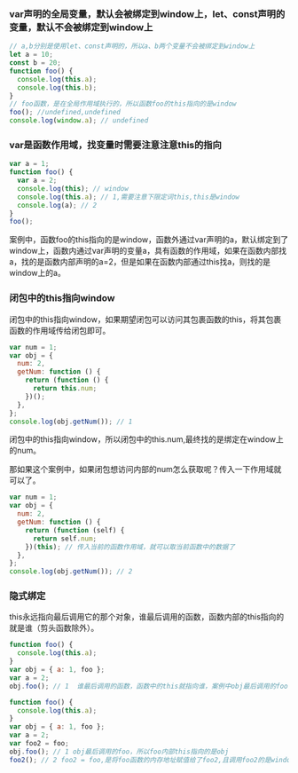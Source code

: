 ### var声明的全局变量，默认会被绑定到window上，let、const声明的变量，默认不会被绑定到window上

```javascript
// a,b分别是使用let、const声明的，所以a、b两个变量不会被绑定到window上
let a = 10;
const b = 20;
function foo() {
  console.log(this.a);
  console.log(this.b);
}
// foo函数，是在全局作用域执行的，所以函数foo的this指向的是window
foo(); //undefined,undefined
console.log(window.a); // undefined
```

### var是函数作用域，找变量时需要注意注意this的指向

```javascript
var a = 1;
function foo() {
  var a = 2;
  console.log(this); // window
  console.log(this.a); // 1,需要注意下限定词this,this是window
  console.log(a); // 2
}
foo();
```

案例中，函数foo的this指向的是window，函数外通过var声明的a，默认绑定到了window上，函数内通过var声明的变量a，具有函数的作用域，如果在函数内部找a，找的是函数内部声明的a=2，但是如果在函数内部通过this找a，则找的是window上的a。

### 闭包中的this指向window

闭包中的this指向window，如果期望闭包可以访问其包裹函数的this，将其包裹函数的作用域传给闭包即可。

```javascript
var num = 1;
var obj = {
  num: 2,
  getNum: function () {
    return (function () {
      return this.num;
    })();
  },
};
console.log(obj.getNum()); // 1
```

闭包中的this指向window，所以闭包中的this.num,最终找的是绑定在window上的num。

那如果这个案例中，如果闭包想访问内部的num怎么获取呢？传入一下作用域就可以了。

```javascript
var num = 1;
var obj = {
  num: 2,
  getNum: function () {
    return (function (self) {
      return self.num;
    })(this); // 传入当前的函数作用域，就可以取当前函数中的数据了
  },
};
console.log(obj.getNum()); // 2
```

### 隐式绑定

this永远指向最后调用它的那个对象，谁最后调用的函数，函数内部的this指向的就是谁（剪头函数除外）。

```javascript
function foo() {
  console.log(this.a);
}
var obj = { a: 1, foo };
var a = 2;
obj.foo(); // 1  谁最后调用的函数，函数中的this就指向谁，案例中obj最后调用的foo，那么函数foo中this指向的就是foo
```

```javascript
function foo() {
  console.log(this.a);
}
var obj = { a: 1, foo };
var a = 2;
var foo2 = foo;
obj.foo(); // 1 obj最后调用的foo，所以foo内部this指向的是obj
foo2(); // 2 foo2 = foo,是将foo函数的内存地址赋值给了foo2,且调用foo2的是window（缺省了），所以this指向的还是window
```